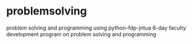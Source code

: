# problemsolving
problem solving and programming using python-fdp-jntua
6-day faculty development program on problem solving and programming

